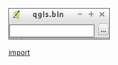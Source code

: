 ![](../images/QgsExternalResourceWidget-standalone.png)

[import](../gui/qgis-sample-QgsExternalResourceWidget.py)
